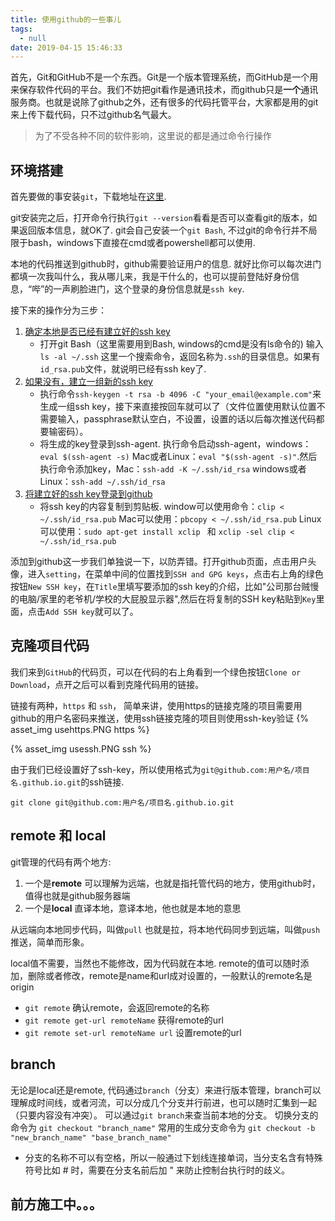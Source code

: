 ```yaml
---
title: 使用github的一些事儿
tags:
  - null
date: 2019-04-15 15:46:33
---
```



首先，Git和GitHub不是一个东西。Git是一个版本管理系统，而GitHub是一个用来保存软件代码的平台。我们不妨把git看作是通讯技术，而github只是**一个**通讯服务商。也就是说除了github之外，还有很多的代码托管平台，大家都是用的git来上传下载代码，只不过github名气最大。

> 为了不受各种不同的软件影响，这里说的都是通过命令行操作

## 环境搭建
首先要做的事安装`git`，下载地址在[这里](https://git-scm.com/downloads).

git安装完之后，打开命令行执行`git --version`看看是否可以查看git的版本，如果返回版本信息，就OK了. git会自己安装一个`git Bash`, 不过git的命令行并不局限于bash，windows下直接在cmd或者powershell都可以使用.

本地的代码推送到github时，github需要验证用户的信息. 就好比你可以每次进门都填一次我叫什么，我从哪儿来，我是干什么的，也可以提前登陆好身份信息，“哔”的一声刷脸进门，这个登录的身份信息就是`ssh key`.

接下来的操作分为三步：
1. [确定本地是否已经有建立好的ssh key](https://help.github.com/en/enterprise/2.15/user/articles/checking-for-existing-ssh-keys)
    * 打开git Bash（这里需要用到Bash, windows的cmd是没有ls命令的) 输入`ls -al ~/.ssh` 这里一个搜索命令，返回名称为`.ssh`的目录信息。如果有`id_rsa.pub`文件，就说明已经有ssh key了.  
2. [如果没有，建立一组新的ssh key](https://help.github.com/en/enterprise/2.15/user/articles/generating-a-new-ssh-key-and-adding-it-to-the-ssh-agent)
    * 执行命令`ssh-keygen -t rsa -b 4096 -C "your_email@example.com"`来生成一组ssh key，接下来直接按回车就可以了（文件位置使用默认位置不需要输入，passphrase默认空白，不设置，设置的话以后每次推送代码都要输密码）。
    * 将生成的key登录到ssh-agent. 执行命令启动ssh-agent，windows：`eval $(ssh-agent -s)`  Mac或者Linux：`eval "$(ssh-agent -s)"`.然后执行命令添加key，Mac：`ssh-add -K ~/.ssh/id_rsa` windows或者Linux：`ssh-add ~/.ssh/id_rsa`
3. [将建立好的ssh key登录到github](https://help.github.com/en/enterprise/2.15/user/articles/adding-a-new-ssh-key-to-your-github-account)
    * 将ssh key的内容复制到剪贴板. window可以使用命令：`clip < ~/.ssh/id_rsa.pub` Mac可以使用：`pbcopy < ~/.ssh/id_rsa.pub` Linux可以使用：`sudo apt-get install xclip ` 和 `xclip -sel clip < ~/.ssh/id_rsa.pub`

添加到github这一步我们单独说一下，以防弄错。打开github页面，点击用户头像，进入`setting`，在菜单中间的位置找到`SSH and GPG keys`，点击右上角的绿色按钮`New SSH key`，在`Title`里填写要添加的ssh key的介绍，比如"公司那台贼慢的电脑/家里的老爷机/学校的大屁股显示器",然后在将复制的SSH key粘贴到`Key`里面，点击`Add SSH key`就可以了。

## 克隆项目代码
我们来到`GitHub`的代码页，可以在代码的右上角看到一个绿色按钮`Clone or Download`，点开之后可以看到克隆代码用的链接。  

链接有两种，`https` 和 `ssh`， 简单来讲，使用https的链接克隆的项目需要用github的用户名密码来推送，使用ssh链接克隆的项目则使用ssh-key验证
{% asset_img usehttps.PNG https %}

{% asset_img usessh.PNG ssh %}

由于我们已经设置好了ssh-key，所以使用格式为`git@github.com:用户名/项目名.github.io.git`的ssh链接.
```
git clone git@github.com:用户名/项目名.github.io.git
```


## remote 和 local
git管理的代码有两个地方: 
1. 一个是**remote** 可以理解为远端，也就是指托管代码的地方，使用github时，值得也就是github服务器端
2. 一个是**local** 直译本地，意译本地，他也就是本地的意思

从远端向本地同步代码，叫做`pull` 也就是拉，将本地代码同步到远端，叫做`push` 推送，简单而形象。

local值不需要，当然也不能修改，因为代码就在本地. remote的值可以随时添加，删除或者修改，remote是name和url成对设置的，一般默认的remote名是origin
* `git remote` 确认remote，会返回remote的名称
* `git remote get-url remoteName` 获得remote的url
* `git remote set-url remoteName url` 设置remote的url

## branch
无论是local还是remote, 代码通过`branch`（分支）来进行版本管理，branch可以理解成时间线，或者河流，可以分成几个分支并行前进，也可以随时汇集到一起（只要内容没有冲突）。
可以通过`git branch`来查当前本地的分支。
切换分支的命令为 `git checkout "branch_name"`
常用的生成分支命令为 `git checkout -b "new_branch_name" "base_branch_name"`
* 分支的名称不可以有空格，所以一般通过下划线连接单词，当分支名含有特殊符号比如 # 时，需要在分支名前后加 " 来防止控制台执行时的歧义。 


## 前方施工中。。。



